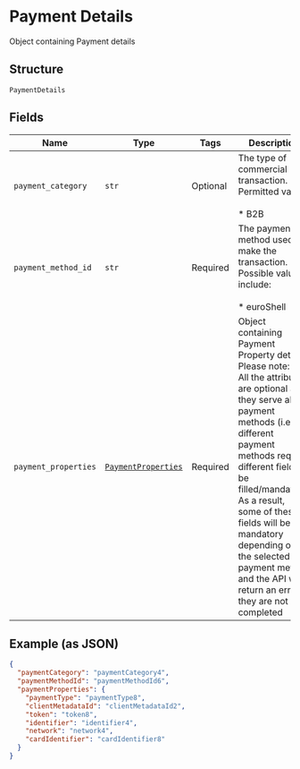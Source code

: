 
# Payment Details

Object containing Payment details

## Structure

`PaymentDetails`

## Fields

| Name | Type | Tags | Description |
|  --- | --- | --- | --- |
| `payment_category` | `str` | Optional | The type of commercial transaction. Permitted value\:<br><br>* B2B |
| `payment_method_id` | `str` | Required | The payment method used to make the transaction. Possible values include:<br><br>* euroShell |
| `payment_properties` | [`PaymentProperties`](../../doc/models/payment-properties.md) | Required | Object containing Payment Property details Please note:<br>All the attributes are optional as they serve all payment methods (i.e. different payment methods require different fields to be filled/mandated). As a result, some of these fields will be mandatory depending on the selected payment method and the API will return an error if they are not completed |

## Example (as JSON)

```json
{
  "paymentCategory": "paymentCategory4",
  "paymentMethodId": "paymentMethodId6",
  "paymentProperties": {
    "paymentType": "paymentType8",
    "clientMetadataId": "clientMetadataId2",
    "token": "token8",
    "identifier": "identifier4",
    "network": "network4",
    "cardIdentifier": "cardIdentifier8"
  }
}
```

